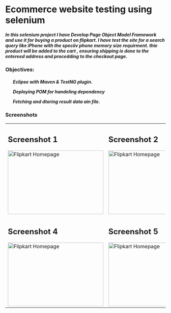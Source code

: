 <h1>Ecommerce website testing using selenium</h1>
<h5>In this selenium project I have Develop Page Object Model Framework and use it  for buying a product on flipkart.
 I have test the site for a search query like iPhone with the speciiv phone memory size requirment. 
thie product will be added to the cart , ensuring shipping is done to the entereed address and procedding to the checkout page.</h5>

<h3> Objectives:</h3>
<h5>
    <ul>Eclipse with Maven & TestNG plugin.</ul>
    <ul>Deploying POM for handeling dependency</ul>
    <ul>Fetching and dtoring result data ain file.</ul>
</h5>

<h3> Screenshots</h3>
<table>
  <tr>
    <td>
      <h2>Screenshot 1</h2>
      <img src="https://www.softwaretestinghelp.com/wp-content/qa/uploads/2016/06/Testing-ecommerce-websites-1.jpg" alt="Flipkart Homepage" width="300" height="200">
    </td>
    <td>
      <h2>Screenshot 2</h2>
      <img src="https://www.softwaretestinghelp.com/wp-content/qa/uploads/2016/06/Testing-ecommerce-websites-2.jpg" alt="Flipkart Homepage" width="300" height="200">
    </td>
    <td>
      <h2>Screenshot 3</h2>
      <img src="https://www.thetechoutlook.com/wp-content/uploads/2023/01/Apple-iPhone-14-1-1024x599.jpg" alt="Flipkart Homepage" width="300" height="200">
    </td>
  </tr>
   <tr>
    <td>
      <h2>Screenshot 4</h2>
      <img src="https://qph.cf2.quoracdn.net/main-qimg-f8a73c7e97026d5074a4a046d91aa1db-pjlq" alt="Flipkart Homepage" width="300" height="200">
    </td>
    <td>
      <h2>Screenshot 5</h2>
      <img src="https://www.softwaretestinghelp.com/wp-content/qa/uploads/2016/06/payment-methods.png" alt="Flipkart Homepage" width="300" height="200">
    </td>
    <td>
      <h2>Screenshot 6</h2>
      <img src="https://www.softwaretestinghelp.com/wp-content/qa/uploads/2016/06/after-placing-order-e1465813644500.jpg" alt="Flipkart Homepage" width="300" height="200">
    </td>
  </tr>
</table>
  
